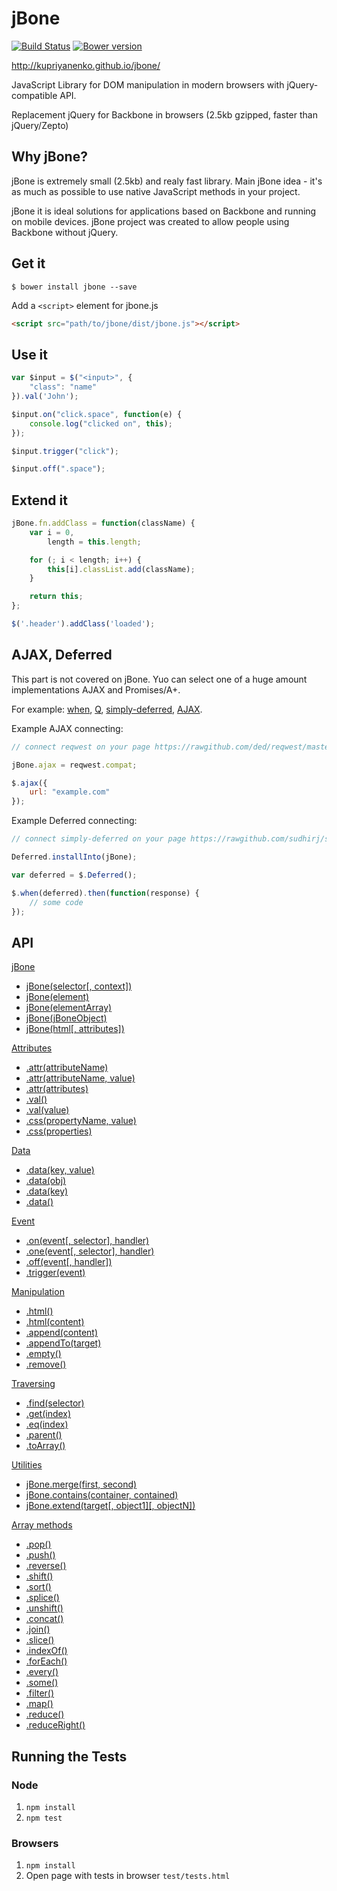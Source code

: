 # jBone 

[![Build Status](https://travis-ci.org/kupriyanenko/jbone.png?branch=master)](https://travis-ci.org/kupriyanenko/jbone)
[![Bower version](https://badge.fury.io/bo/jbone.png)](http://badge.fury.io/bo/jbone)

http://kupriyanenko.github.io/jbone/

JavaScript Library for DOM manipulation in modern browsers with jQuery-compatible API.

Replacement jQuery for Backbone in browsers (2.5kb gzipped, faster than jQuery/Zepto)

## Why jBone?

jBone is extremely small (2.5kb) and realy fast library. Main jBone idea - it's as much as possible to use native JavaScript methods in your project.

jBone it is ideal solutions for applications based on Backbone and running on mobile devices. jBone project was created to allow people using Backbone without jQuery.

## Get it

```
$ bower install jbone --save
```

Add a ```<script>``` element for jbone.js

```html
<script src="path/to/jbone/dist/jbone.js"></script>
```

## Use it

```javascript
var $input = $("<input>", {
    "class": "name"
}).val('John');

$input.on("click.space", function(e) {
    console.log("clicked on", this);
});

$input.trigger("click");

$input.off(".space");
```

## Extend it

```javascript
jBone.fn.addClass = function(className) {
    var i = 0,
        length = this.length;

    for (; i < length; i++) {
        this[i].classList.add(className);
    }

    return this;
};

$('.header').addClass('loaded');
```

## AJAX, Deferred

This part is not covered on jBone. Yuo can select one of a huge amount implementations AJAX and Promises/A+.

For example: [when](https://github.com/cujojs/when), [Q](https://github.com/kriskowal/q), [simply-deferred](https://github.com/sudhirj/simply-deferred), [AJAX](microjs.com/#ajax).

Example AJAX connecting:

```javascript
// connect reqwest on your page https://rawgithub.com/ded/reqwest/master/reqwest.min.js

jBone.ajax = reqwest.compat;

$.ajax({
    url: "example.com"
});
```

Example Deferred connecting:

```javascript
// connect simply-deferred on your page https://rawgithub.com/sudhirj/simply-deferred/master/deferred.min.js

Deferred.installInto(jBone);

var deferred = $.Deferred();

$.when(deferred).then(function(response) {
    // some code
});
```

## API

[jBone](https://github.com/kupriyanenko/jbone/wiki/jBone)

* [jBone(selector[, context])](https://github.com/kupriyanenko/jbone/wiki/jBone#jboneselector)
* [jBone(element)](https://github.com/kupriyanenko/jbone/wiki/jBone#jboneelement)
* [jBone(elementArray)](https://github.com/kupriyanenko/jbone/wiki/jBone#jboneelementarray)
* [jBone(jBoneObject)](https://github.com/kupriyanenko/jbone/wiki/jBone#jbonejboneobject)
* [jBone(html[, attributes])](https://github.com/kupriyanenko/jbone/wiki/jBone#jbonehtml-attributes)

[Attributes](https://github.com/kupriyanenko/jbone/wiki/Attributes)

* [.attr(attributeName)](https://github.com/kupriyanenko/jbone/wiki/Attributes#attrattributename)
* [.attr(attributeName, value)](https://github.com/kupriyanenko/jbone/wiki/Attributes#attrattributename-value)
* [.attr(attributes)](https://github.com/kupriyanenko/jbone/wiki/Attributes#attrattributes)
* [.val()](https://github.com/kupriyanenko/jbone/wiki/Attributes#val)
* [.val(value)](https://github.com/kupriyanenko/jbone/wiki/Attributes#valvalue)
* [.css(propertyName, value)](https://github.com/kupriyanenko/jbone/wiki/Attributes#csspropertyname-value)
* [.css(properties)](https://github.com/kupriyanenko/jbone/wiki/Attributes#cssproperties)

[Data](https://github.com/kupriyanenko/jbone/wiki/Data)

* [.data(key, value)](https://github.com/kupriyanenko/jbone/wiki/Data#datakey-value)
* [.data(obj)](https://github.com/kupriyanenko/jbone/wiki/Data#dataobj)
* [.data(key)](https://github.com/kupriyanenko/jbone/wiki/Data#datakey)
* [.data()](https://github.com/kupriyanenko/jbone/wiki/Data#data)

[Event](https://github.com/kupriyanenko/jbone/wiki/Event)

* [.on(event[, selector], handler)](https://github.com/kupriyanenko/jbone/wiki/Event#onevent-selector-handler)
* [.one(event[, selector], handler)](https://github.com/kupriyanenko/jbone/wiki/Event#oneevent-selector-handler)
* [.off(event[, handler])](https://github.com/kupriyanenko/jbone/wiki/Event#offevent-handler)
* [.trigger(event)](https://github.com/kupriyanenko/jbone/wiki/Event#triggerevent)

[Manipulation](https://github.com/kupriyanenko/jbone/wiki/Manipulation)

* [.html()](https://github.com/kupriyanenko/jbone/wiki/Manipulation#html)
* [.html(content)](https://github.com/kupriyanenko/jbone/wiki/Manipulation#htmlcontent)
* [.append(content)](https://github.com/kupriyanenko/jbone/wiki/Manipulation#appendcontent)
* [.appendTo(target)](https://github.com/kupriyanenko/jbone/wiki/Manipulation#appendtotarget)
* [.empty()](https://github.com/kupriyanenko/jbone/wiki/Manipulation#empty)
* [.remove()](https://github.com/kupriyanenko/jbone/wiki/Manipulation#remove)

[Traversing](https://github.com/kupriyanenko/jbone/wiki/Traversing)

* [.find(selector)](https://github.com/kupriyanenko/jbone/wiki/Traversing#findselector)
* [.get(index)](https://github.com/kupriyanenko/jbone/wiki/Traversing#getindex)
* [.eq(index)](https://github.com/kupriyanenko/jbone/wiki/Traversing#eqindex)
* [.parent()](https://github.com/kupriyanenko/jbone/wiki/Traversing#parent)
* [.toArray()](https://github.com/kupriyanenko/jbone/wiki/Traversing#toarray)

[Utilities](https://github.com/kupriyanenko/jbone/wiki/Utilities)

* [jBone.merge(first, second)](https://github.com/kupriyanenko/jbone/wiki/Utilities#jbonemergefirst-second)
* [jBone.contains(container, contained)](https://github.com/kupriyanenko/jbone/wiki/Utilities#jbonecontainscontainer-contained)
* [jBone.extend(target[, object1][, objectN])](https://github.com/kupriyanenko/jbone/wiki/Utilities#jboneextendtarget-object1-objectn)

[Array methods](https://developer.mozilla.org/docs/Web/JavaScript/Reference/Global_Objects/Array/prototype#Methods)

* [.pop()](https://developer.mozilla.org/docs/JavaScript/Reference/Global_Objects/Array/pop)
* [.push()](https://developer.mozilla.org/docs/JavaScript/Reference/Global_Objects/Array/push)
* [.reverse()](https://developer.mozilla.org/docs/JavaScript/Reference/Global_Objects/Array/reverse)
* [.shift()](https://developer.mozilla.org/docs/JavaScript/Reference/Global_Objects/Array/shift)
* [.sort()](https://developer.mozilla.org/docs/JavaScript/Reference/Global_Objects/Array/sort)
* [.splice()](https://developer.mozilla.org/docs/JavaScript/Reference/Global_Objects/Array/splice)
* [.unshift()](https://developer.mozilla.org/docs/JavaScript/Reference/Global_Objects/Array/unshift)
* [.concat()](https://developer.mozilla.org/docs/JavaScript/Reference/Global_Objects/Array/concat)
* [.join()](https://developer.mozilla.org/docs/JavaScript/Reference/Global_Objects/Array/join)
* [.slice()](https://developer.mozilla.org/docs/JavaScript/Reference/Global_Objects/Array/slice)
* [.indexOf()](https://developer.mozilla.org/docs/JavaScript/Reference/Global_Objects/Array/indexOf)
* [.forEach()](https://developer.mozilla.org/docs/JavaScript/Reference/Global_Objects/Array/forEach)
* [.every()](https://developer.mozilla.org/docs/JavaScript/Reference/Global_Objects/Array/every)
* [.some()](https://developer.mozilla.org/docs/JavaScript/Reference/Global_Objects/Array/some)
* [.filter()](https://developer.mozilla.org/docs/JavaScript/Reference/Global_Objects/Array/filter)
* [.map()](https://developer.mozilla.org/docs/JavaScript/Reference/Global_Objects/Array/map)
* [.reduce()](https://developer.mozilla.org/docs/JavaScript/Reference/Global_Objects/Array/reduce)
* [.reduceRight()](https://developer.mozilla.org/docs/JavaScript/Reference/Global_Objects/Array/reduceRight)

## Running the Tests

### Node

1. ```npm install```
2. ```npm test```

### Browsers

1. ```npm install```
2. Open page with tests in browser ```test/tests.html```
